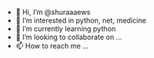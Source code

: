 - 👋 Hi, I’m @shuraaaews
- 👀 I’m interested in python, net, medicine
- 🌱 I’m currently learning python
- 💞️ I’m looking to collaborate on ...
- 📫 How to reach me ...

<!---
shuraaaews/shuraaaews is a ✨ special ✨ repository because its `README.md` (this file) appears on your GitHub profile.
You can click the Preview link to take a look at your changes.
--->
